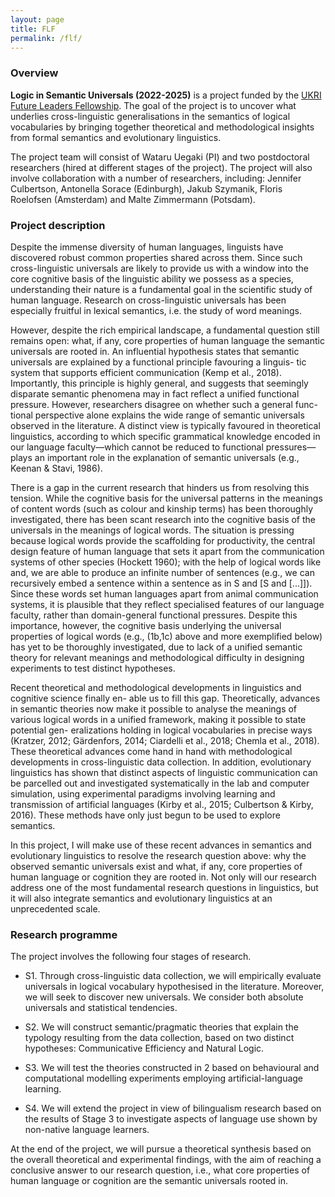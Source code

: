 ```yaml
---
layout: page
title: FLF
permalink: /flf/
---
```


### Overview

**Logic in Semantic Universals (2022-2025)** is a project funded by the [UKRI
Future Leaders
Fellowship](https://www.ukri.org/our-work/developing-people-and-skills/future-leaders-fellowships/).
The goal of the project is to uncover what underlies cross-linguistic
generalisations in the semantics of logical vocabularies by bringing together
theoretical and methodological insights from formal semantics and evolutionary
linguistics.

The project team will consist of Wataru Uegaki (PI) and two postdoctoral
researchers (hired at different stages of the project). The project will also
involve collaboration with a number of researchers, including: Jennifer 
Culbertson, Antonella Sorace (Edinburgh), Jakub Szymanik, Floris Roelofsen (Amsterdam)
and Malte Zimmermann (Potsdam). 

### Project description

Despite the immense diversity of human languages, linguists have discovered
robust common properties shared across them. Since such cross-linguistic
universals are likely to provide us with a window into the core cognitive
basis of the linguistic ability we possess as a species, understanding their
nature is a fundamental goal in the scientific study of human language.
Research on cross-linguistic universals has been especially fruitful in
lexical semantics, i.e. the study of word meanings.

However, despite the rich empirical landscape, a fundamental question still
remains open: what, if any, core properties of human language the semantic
universals are rooted in. An influential hypothesis states that semantic
universals are explained by a functional principle favouring a linguis- tic
system that supports efficient communication (Kemp et al., 2018). Importantly,
this principle is highly general, and suggests that seemingly disparate
semantic phenomena may in fact reflect a unified functional pressure. However,
researchers disagree on whether such a general func- tional perspective alone
explains the wide range of semantic universals observed in the literature. A
distinct view is typically favoured in theoretical linguistics, according to
which specific grammatical knowledge encoded in our language faculty—which
cannot be reduced to functional pressures— plays an important role in the
explanation of semantic universals (e.g., Keenan & Stavi, 1986).

There is a gap in the current research that hinders us from resolving this
tension. While the cognitive basis for the universal patterns in the meanings
of content words (such as colour and kinship terms) has been thoroughly
investigated, there has been scant research into the cognitive basis of the
universals in the meanings of logical words. The situation is pressing because
logical words provide the scaffolding for productivity, the central design
feature of human language that sets it apart from the communication systems of
other species (Hockett 1960); with the help of logical words like and, we are
able to produce an infinite number of sentences (e.g., we can recursively
embed a sentence within a sentence as in S and [S and [...]]). Since these
words set human languages apart from animal communication systems, it is
plausible that they reflect specialised features of our language faculty,
rather than domain-general functional pressures. Despite this importance,
however, the cognitive basis underlying the universal properties of logical
words (e.g., (1b,1c) above and more exemplified below) has yet to be
thoroughly investigated, due to lack of a unified semantic theory for relevant
meanings and methodological difficulty in designing experiments to test
distinct hypotheses.

Recent theoretical and methodological developments in linguistics and
cognitive science finally en- able us to fill this gap. Theoretically,
advances in semantic theories now make it possible to analyse the meanings of
various logical words in a unified framework, making it possible to state
potential gen- eralizations holding in logical vocabularies in precise ways
(Kratzer, 2012; Gärdenfors, 2014; Ciardelli et al., 2018; Chemla et al.,
2018). These theoretical advances come hand in hand with methodological
developments in cross-linguistic data collection. In addition, evolutionary
linguistics has shown that distinct aspects of linguistic communication can be
parcelled out and investigated systematically in the lab and computer
simulation, using experimental paradigms involving learning and transmission
of artificial languages (Kirby et al., 2015; Culbertson & Kirby, 2016). These
methods have only just begun to be used to explore semantics.

In this project, I will make use of these recent advances in semantics and
evolutionary linguistics to resolve the research question above: why the
observed semantic universals exist and what, if any, core properties of human
language or cognition they are rooted in. Not only will our research address
one of the most fundamental research questions in linguistics, but it will
also integrate semantics and evolutionary linguistics at an unprecedented
scale. 

### Research programme

The project involves the following four stages of research.

- S1. Through cross-linguistic data collection, we will empirically evaluate universals in logical vocabulary hypothesised in the literature. Moreover, we will seek to discover new universals. We consider both absolute universals and statistical tendencies.

- S2. We will construct semantic/pragmatic theories that explain the typology resulting from the data collection, based on two distinct hypotheses: Communicative Efficiency and Natural Logic.

- S3. We will test the theories constructed in 2 based on behavioural and computational modelling
experiments employing artificial-language learning.

- S4. We will extend the project in view of bilingualism research based on the results of Stage 3 to
investigate aspects of language use shown by non-native language learners.

At the end of the project, we will pursue a theoretical synthesis based on the overall theoretical and experimental findings, with the aim of reaching a conclusive answer to our research question, i.e., what core properties of human language or cognition are the semantic universals rooted in.

